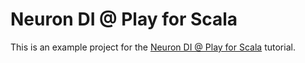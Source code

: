 # Neuron DI @ Play for Scala

This is an example project for the 
[Neuron DI @ Play for Scala](https://github.com/christian-schlichtherle/neuron-di/wiki/NeuronDIAtPlayForScalaTutorial) 
tutorial.

